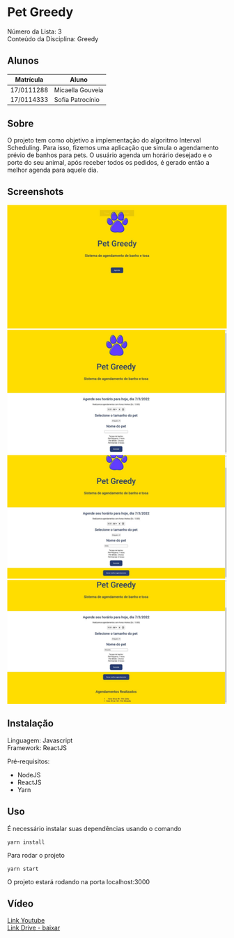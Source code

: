 # Pet Greedy

Número da Lista: 3<br>
Conteúdo da Disciplina: Greedy<br>

## Alunos
|Matrícula | Aluno |
| -- | -- |
| 17/0111288  |  Micaella Gouveia |
| 17/0114333  |  Sofia Patrocínio |

## Sobre
O projeto tem como objetivo a implementação do algoritmo Interval Scheduling. Para isso, fizemos uma aplicação que simula o agendamento prévio de banhos para pets. O usuário agenda um horário desejado e o porte do seu animal, após receber todos os pedidos, é gerado então a melhor agenda para aquele dia.

## Screenshots
![1](public/pet1.jpg)
![2](public/pet2.jpg)
![3](public/pet3.jpg)
![4](public/pet4.jpg)

## Instalação 
Linguagem: Javascript<br>
Framework: ReactJS<br>

Pré-requisitos:
* NodeJS
* ReactJS
* Yarn

## Uso 
É necessário instalar suas dependências usando o comando

```
yarn install
```

Para rodar o projeto
```
yarn start
```

O projeto estará rodando na porta localhost:3000

## Vídeo
[Link Youtube](https://youtu.be/ZKvNK15m0jk)<br>
[Link Drive - baixar](https://drive.google.com/drive/u/0/folders/1sQYE8tMRA7WQqtAxFNSChVdSjJpPxf1ohttps://drive.google.com/file/d/1zke6AXWvMUC6pWZ-_CpnawV5NwEOn-wS/view?usp=sharing)
